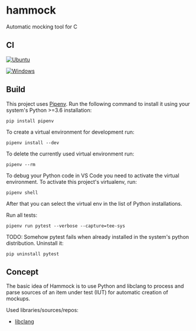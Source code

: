 # hammock

Automatic mocking tool for C

## CI

[![Ubuntu](https://github.com/avengineers/hammock/actions/workflows/linux.yml/badge.svg)](https://github.com/avengineers/hammock/actions/workflows/linux.yml)

[![Windows](https://github.com/avengineers/hammock/actions/workflows/windows.yml/badge.svg)](https://github.com/avengineers/hammock/actions/workflows/windows.yml)

## Build

This project uses [Pipenv](https://pypi.org/project/pipenv/). Run the following command to install it using your system's Python >=3.6 installation:

```shell
pip install pipenv
```

To create a virtual environment for development run:

```shell
pipenv install --dev
```

To delete the currently used virtual environment run:

```shell
pipenv --rm
```

To debug your Python code in VS Code you need to activate the virtual environment. To activate this project's virtualenv, run:

```shell
pipenv shell
```

After that you can select the virtual env in the list of Python installations.

Run all tests:

```shell
pipenv run pytest --verbose --capture=tee-sys
```

TODO: Somehow pytest fails when already installed in the system's python distribution. Uninstall it:

```shell
pip uninstall pytest
```

## Concept

The basic idea of Hammock is to use Python and libclang to process and parse sources of an item under test (IUT) for automatic creation of mockups.

Used libraries/sources/repos:

* [libclang](https://libclang.readthedocs.io/en/latest/)
